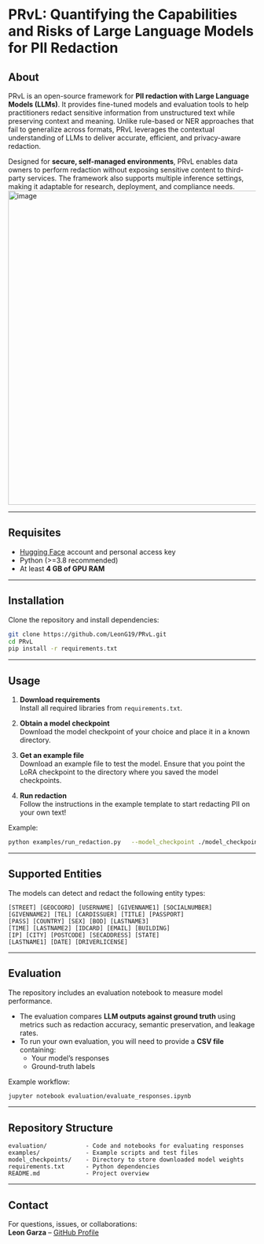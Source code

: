 # PRvL: Quantifying the Capabilities and Risks of Large Language Models for PII Redaction

## About
PRvL is an open-source framework for **PII redaction with Large Language Models (LLMs)**. It provides fine-tuned models and evaluation tools to help practitioners redact sensitive information from unstructured text while preserving context and meaning. Unlike rule-based or NER approaches that fail to generalize across formats, PRvL leverages the contextual understanding of LLMs to deliver accurate, efficient, and privacy-aware redaction.

Designed for **secure, self-managed environments**, PRvL enables data owners to perform redaction without exposing sensitive content to third-party services. The framework also supports multiple inference settings, making it adaptable for research, deployment, and compliance needs.
<img width="570" height="638" alt="image" src="https://github.com/user-attachments/assets/1ed195be-cc51-414d-af2a-beca4dd4c8b1" />

---

## Requisites
- [Hugging Face](https://huggingface.co/) account and personal access key  
- Python (>=3.8 recommended)  
- At least **4 GB of GPU RAM**  

---

## Installation
Clone the repository and install dependencies:

```bash
git clone https://github.com/LeonG19/PRvL.git
cd PRvL
pip install -r requirements.txt
```

---

## Usage

1. **Download requirements**  
   Install all required libraries from `requirements.txt`.

2. **Obtain a model checkpoint**  
   Download the model checkpoint of your choice and place it in a known directory.

3. **Get an example file**  
   Download an example file to test the model. Ensure that you point the LoRA checkpoint to the directory where you saved the model checkpoints.

4. **Run redaction**  
   Follow the instructions in the example template to start redacting PII on your own text!

Example:

```bash
python examples/run_redaction.py   --model_checkpoint ./model_checkpoints/deep-dis-ITPN2-pii-lora   --input_file ./examples/sample_text.txt   --output_file ./examples/output_redacted.txt
```

---

## Supported Entities
The models can detect and redact the following entity types:

```
[STREET] [GEOCOORD] [USERNAME] [GIVENNAME1] [SOCIALNUMBER]
[GIVENNAME2] [TEL] [CARDISSUER] [TITLE] [PASSPORT]
[PASS] [COUNTRY] [SEX] [BOD] [LASTNAME3]
[TIME] [LASTNAME2] [IDCARD] [EMAIL] [BUILDING]
[IP] [CITY] [POSTCODE] [SECADDRESS] [STATE]
[LASTNAME1] [DATE] [DRIVERLICENSE]
```

---

## Evaluation
The repository includes an evaluation notebook to measure model performance.  

- The evaluation compares **LLM outputs against ground truth** using metrics such as redaction accuracy, semantic preservation, and leakage rates.  
- To run your own evaluation, you will need to provide a **CSV file** containing:
  - Your model’s responses  
  - Ground-truth labels  

Example workflow:
```bash
jupyter notebook evaluation/evaluate_responses.ipynb
```

---

## Repository Structure
```
evaluation/           - Code and notebooks for evaluating responses
examples/             - Example scripts and test files
model_checkpoints/    - Directory to store downloaded model weights
requirements.txt      - Python dependencies
README.md             - Project overview
```


---

## Contact
For questions, issues, or collaborations:  
**Leon Garza** – [GitHub Profile](https://github.com/LeonG19)  
